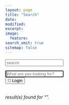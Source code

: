 ```yaml
---
layout: page
title: "Search"
date: 
modified:
excerpt:
image:
  feature:
search_omit: true
sitemap: false
---
```

  
<!-- Search form -->

<link type="text/css" rel="stylesheet" href="http://cdnjs.cloudflare.com/ajax/libs/foundicons/3.0.0/foundation-icons.css" />


<div class="row">
  <div class="large-4 columns">
    <form>
      <div class="row collapse">
        <div class="large-9 columns">
          <input type="search" placeholder="search">
        </div>
        <div class="large-3 columns">
          <span class="postfix"><i class="fi-magnifying-glass"></i></span>
        </div>
      </div>
    </form>
  </div>
</div>


<div class="row">
  <div class="large-4 columns">
<form method="get" action="{{ site.url }}/search/" data-search-form class="simple-search">
      <div class="row collapse">
        <div class="large-9 columns">
  <input type="search" name="q" id="q" placeholder="What are you looking for?" data-search-input autofocus />
		 </div>
        <div class="large-3 columns">
  <span class="postfix"><input type="submit" class="btn btn-success" value="&#xf011; Login"/></span>
  </div>
  </div>
</form>
</div>
</div>
<!-- Search results placeholder -->
<h6 data-search-found>
  <span data-search-found-count></span> result(s) found for &ldquo;<span data-search-found-term></span>&rdquo;.
</h6>
<ul class="post-list" data-search-results></ul>

<!-- Search result template -->
<script type="text/x-template" id="search-result">
  <li><article>
    <a href="##Url##">##Title## <span class="excerpt">##Excerpt##</span></a>
  </article></li>
</script>
